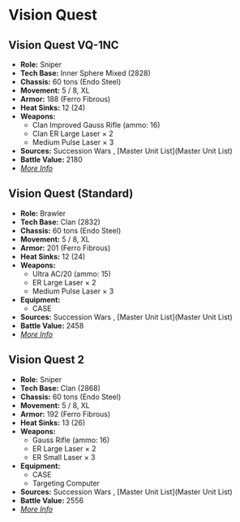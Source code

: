 # Vision Quest 

## Vision Quest VQ-1NC 

- **Role:** Sniper 
- **Tech Base:** Inner Sphere Mixed (2828) 
- **Chassis:** 60 tons (Endo Steel) 
- **Movement:** 5 / 8, XL 
- **Armor:** 188 (Ferro Fibrous) 
- **Heat Sinks:** 12 (24) 
- **Weapons:** 
  - Clan Improved Gauss Rifle (ammo: 16) 
  - Clan ER Large Laser × 2 
  - Medium Pulse Laser × 3 
- **Sources:** Succession Wars , [Master Unit List](Master Unit List) 
- **Battle Value:** 2180 
- [*More Info*](vision_quest/vision_quest_vq-1nc.md) 

## Vision Quest (Standard) 

- **Role:** Brawler 
- **Tech Base:** Clan (2832) 
- **Chassis:** 60 tons (Endo Steel) 
- **Movement:** 5 / 8, XL 
- **Armor:** 201 (Ferro Fibrous) 
- **Heat Sinks:** 12 (24) 
- **Weapons:** 
  - Ultra AC/20 (ammo: 15) 
  - ER Large Laser × 2 
  - Medium Pulse Laser × 3 
- **Equipment:** 
  - CASE 
- **Sources:** Succession Wars , [Master Unit List](Master Unit List) 
- **Battle Value:** 2458 
- [*More Info*](vision_quest/vision_quest_standard.md) 

## Vision Quest 2 

- **Role:** Sniper 
- **Tech Base:** Clan (2868) 
- **Chassis:** 60 tons (Endo Steel) 
- **Movement:** 5 / 8, XL 
- **Armor:** 192 (Ferro Fibrous) 
- **Heat Sinks:** 13 (26) 
- **Weapons:** 
  - Gauss Rifle (ammo: 16) 
  - ER Large Laser × 2 
  - ER Small Laser × 3 
- **Equipment:** 
  - CASE 
  - Targeting Computer 
- **Sources:** Succession Wars , [Master Unit List](Master Unit List) 
- **Battle Value:** 2556 
- [*More Info*](vision_quest/vision_quest_2.md) 

